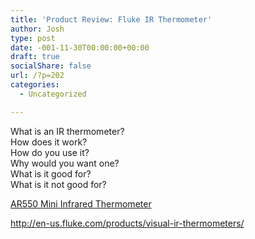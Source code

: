 ```yaml
---
title: 'Product Review: Fluke IR Thermometer'
author: Josh
type: post
date: -001-11-30T00:00:00+00:00
draft: true
socialShare: false
url: /?p=202
categories:
  - Uncategorized

---
```

What is an IR thermometer?  
How does it work?  
How do you use it?  
Why would you want one?  
What is it good for?  
What is it not good for?

[AR550 Mini Infrared Thermometer][1]<img loading="lazy" src="http://ir-na.amazon-adsystem.com/e/ir?t=homereso01-20&#038;l=as2&#038;o=1&#038;a=B000MX5Y9C" width="1" height="1" border="0" alt="" style="border:none !important; margin:0px !important;" />

http://en-us.fluke.com/products/visual-ir-thermometers/

 [1]: http://www.amazon.com/gp/product/B000MX5Y9C/ref=as_li_ss_tl?ie=UTF8&camp=1789&creative=390957&creativeASIN=B000MX5Y9C&linkCode=as2&tag=homereso01-20